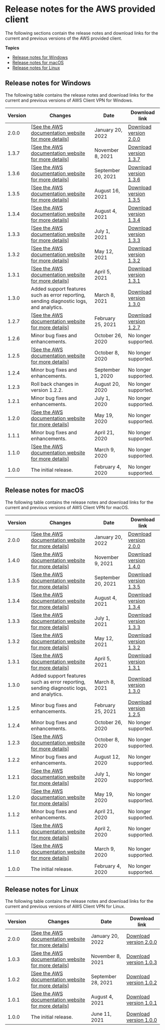 # Release notes for the AWS provided client<a name="release-notes"></a>

The following sections contain the release notes and download links for the current and previous versions of the AWS provided client\.

**Topics**
+ [Release notes for Windows](#release-notes-windows)
+ [Release notes for macOS](#release-notes-macos)
+ [Release notes for Linux](#release-notes-linux)

## Release notes for Windows<a name="release-notes-windows"></a>

The following table contains the release notes and download links for the current and previous versions of AWS Client VPN for Windows\.


| Version | Changes | Date | Download link | 
| --- | --- | --- | --- | 
| 2\.0\.0 |  [\[See the AWS documentation website for more details\]](http://docs.aws.amazon.com/vpn/latest/clientvpn-user/release-notes.html)  | January 20, 2022 | [Download version 2\.0\.0](https://d20adtppz83p9s.cloudfront.net/WPF/2.0.0/AWS_VPN_Client.msi) | 
| 1\.3\.7 |  [\[See the AWS documentation website for more details\]](http://docs.aws.amazon.com/vpn/latest/clientvpn-user/release-notes.html)  | November 8, 2021 | [Download version 1\.3\.7](https://d20adtppz83p9s.cloudfront.net/WPF/1.3.7/AWS_VPN_Client.msi) | 
| 1\.3\.6 |  [\[See the AWS documentation website for more details\]](http://docs.aws.amazon.com/vpn/latest/clientvpn-user/release-notes.html)  | September 20, 2021 | [Download version 1\.3\.6](https://d20adtppz83p9s.cloudfront.net/WPF/1.3.6/AWS_VPN_Client.msi) | 
| 1\.3\.5 |  [\[See the AWS documentation website for more details\]](http://docs.aws.amazon.com/vpn/latest/clientvpn-user/release-notes.html)  | August 16, 2021 | [Download version 1\.3\.5](https://d20adtppz83p9s.cloudfront.net/WPF/1.3.5/AWS_VPN_Client.msi) | 
| 1\.3\.4 |  [\[See the AWS documentation website for more details\]](http://docs.aws.amazon.com/vpn/latest/clientvpn-user/release-notes.html)  | August 4, 2021 | [Download version 1\.3\.4](https://d20adtppz83p9s.cloudfront.net/WPF/1.3.4/AWS_VPN_Client.msi) | 
| 1\.3\.3 |  [\[See the AWS documentation website for more details\]](http://docs.aws.amazon.com/vpn/latest/clientvpn-user/release-notes.html)  | July 1, 2021 | [Download version 1\.3\.3](https://d20adtppz83p9s.cloudfront.net/WPF/1.3.3/AWS_VPN_Client.msi) | 
| 1\.3\.2 |  [\[See the AWS documentation website for more details\]](http://docs.aws.amazon.com/vpn/latest/clientvpn-user/release-notes.html)  | May 12, 2021 | [Download version 1\.3\.2](https://d20adtppz83p9s.cloudfront.net/WPF/1.3.2/AWS_VPN_Client.msi) | 
| 1\.3\.1 |  [\[See the AWS documentation website for more details\]](http://docs.aws.amazon.com/vpn/latest/clientvpn-user/release-notes.html)  | April 5, 2021 | [Download version 1\.3\.1](https://d20adtppz83p9s.cloudfront.net/WPF/1.3.1/AWS_VPN_Client.msi) | 
| 1\.3\.0 | Added support features such as error reporting, sending diagnostic logs, and analytics\. | March 8, 2021 | [Download version 1\.3\.0](https://d20adtppz83p9s.cloudfront.net/WPF/1.3.0/AWS_VPN_Client.msi) | 
| 1\.2\.7 | [\[See the AWS documentation website for more details\]](http://docs.aws.amazon.com/vpn/latest/clientvpn-user/release-notes.html) | February 25, 2021 | [Download version 1\.2\.7](https://d20adtppz83p9s.cloudfront.net/WPF/1.2.7/AWS_VPN_Client.msi) | 
| 1\.2\.6 | Minor bug fixes and enhancements\. | October 26, 2020 | No longer supported\. | 
| 1\.2\.5 |  [\[See the AWS documentation website for more details\]](http://docs.aws.amazon.com/vpn/latest/clientvpn-user/release-notes.html)  | October 8, 2020 | No longer supported\. | 
| 1\.2\.4 | Minor bug fixes and enhancements\. | September 1, 2020 | No longer supported\. | 
| 1\.2\.3 | Roll back changes in version 1\.2\.2\. | August 20, 2020 | No longer supported\. | 
| 1\.2\.1 | Minor bug fixes and enhancements\. | July 1, 2020 | No longer supported\. | 
| 1\.2\.0 |  [\[See the AWS documentation website for more details\]](http://docs.aws.amazon.com/vpn/latest/clientvpn-user/release-notes.html)  | May 19, 2020 | No longer supported\. | 
| 1\.1\.1 | Minor bug fixes and enhancements\. | April 21, 2020 | No longer supported\. | 
| 1\.1\.0 |  [\[See the AWS documentation website for more details\]](http://docs.aws.amazon.com/vpn/latest/clientvpn-user/release-notes.html)  | March 9, 2020 | No longer supported\. | 
| 1\.0\.0 | The initial release\. | February 4, 2020 | No longer supported\. | 

## Release notes for macOS<a name="release-notes-macos"></a>

The following table contains the release notes and download links for the current and previous versions of AWS Client VPN for macOS\.


| Version | Changes | Date | Download link | 
| --- | --- | --- | --- | 
| 2\.0\.0 |  [\[See the AWS documentation website for more details\]](http://docs.aws.amazon.com/vpn/latest/clientvpn-user/release-notes.html)  | January 20, 2022 | [Download version 2\.0\.0](https://d20adtppz83p9s.cloudfront.net/OSX/2.0.0/AWS_VPN_Client.pkg) | 
| 1\.4\.0 |  [\[See the AWS documentation website for more details\]](http://docs.aws.amazon.com/vpn/latest/clientvpn-user/release-notes.html)  | November 9, 2021 | [Download version 1\.4\.0](https://d20adtppz83p9s.cloudfront.net/OSX/1.4.0/AWS_VPN_Client.pkg) | 
| 1\.3\.5 |  [\[See the AWS documentation website for more details\]](http://docs.aws.amazon.com/vpn/latest/clientvpn-user/release-notes.html)  | September 20, 2021 | [Download version 1\.3\.5](https://d20adtppz83p9s.cloudfront.net/OSX/1.3.5/AWS_VPN_Client.pkg) | 
| 1\.3\.4 |  [\[See the AWS documentation website for more details\]](http://docs.aws.amazon.com/vpn/latest/clientvpn-user/release-notes.html)  | August 4, 2021 | [Download version 1\.3\.4](https://d20adtppz83p9s.cloudfront.net/OSX/1.3.4/AWS_VPN_Client.pkg) | 
| 1\.3\.3 |  [\[See the AWS documentation website for more details\]](http://docs.aws.amazon.com/vpn/latest/clientvpn-user/release-notes.html)  | July 1, 2021 | [Download version 1\.3\.3](https://d20adtppz83p9s.cloudfront.net/OSX/1.3.3/AWS_VPN_Client.pkg) | 
| 1\.3\.2 |  [\[See the AWS documentation website for more details\]](http://docs.aws.amazon.com/vpn/latest/clientvpn-user/release-notes.html)  | May 12, 2021 | [Download version 1\.3\.2](https://d20adtppz83p9s.cloudfront.net/OSX/1.3.2/AWS_VPN_Client.pkg) | 
| 1\.3\.1 |  [\[See the AWS documentation website for more details\]](http://docs.aws.amazon.com/vpn/latest/clientvpn-user/release-notes.html)  | April 5, 2021 | [Download version 1\.3\.1](https://d20adtppz83p9s.cloudfront.net/OSX/1.3.1/AWS_VPN_Client.pkg) | 
| 1\.3\.0 | Added support features such as error reporting, sending diagnostic logs, and analytics\. | March 8, 2021 | [Download version 1\.3\.0](https://d20adtppz83p9s.cloudfront.net/OSX/1.3.0/AWS_VPN_Client.pkg) | 
| 1\.2\.5 | Minor bug fixes and enhancements\. | February 25, 2021 | [Download version 1\.2\.5](https://d20adtppz83p9s.cloudfront.net/OSX/1.2.5/AWS_VPN_Client.pkg) | 
| 1\.2\.4 | Minor bug fixes and enhancements\. | October 26, 2020 | No longer supported\. | 
| 1\.2\.3 | [\[See the AWS documentation website for more details\]](http://docs.aws.amazon.com/vpn/latest/clientvpn-user/release-notes.html)  | October 8, 2020 | No longer supported\. | 
| 1\.2\.2 | Minor bug fixes and enhancements\. | August 12, 2020 | No longer supported\. | 
| 1\.2\.1 |  [\[See the AWS documentation website for more details\]](http://docs.aws.amazon.com/vpn/latest/clientvpn-user/release-notes.html)  | July 1, 2020 | No longer supported\. | 
| 1\.2\.0 |  [\[See the AWS documentation website for more details\]](http://docs.aws.amazon.com/vpn/latest/clientvpn-user/release-notes.html)  | May 19, 2020 | No longer supported\. | 
| 1\.1\.2 | Minor bug fixes and enhancements\. | April 21, 2020 | No longer supported\. | 
| 1\.1\.1 |  [\[See the AWS documentation website for more details\]](http://docs.aws.amazon.com/vpn/latest/clientvpn-user/release-notes.html)  | April 2, 2020 | No longer supported\. | 
| 1\.1\.0 |  [\[See the AWS documentation website for more details\]](http://docs.aws.amazon.com/vpn/latest/clientvpn-user/release-notes.html)  | March 9, 2020 | No longer supported\. | 
| 1\.0\.0 | The initial release\. | February 4, 2020 | No longer supported\. | 

## Release notes for Linux<a name="release-notes-linux"></a>

The following table contains the release notes and download links for the current and previous versions of AWS Client VPN for Linux\.


| Version | Changes | Date | Download link | 
| --- | --- | --- | --- | 
| 2\.0\.0 |  [\[See the AWS documentation website for more details\]](http://docs.aws.amazon.com/vpn/latest/clientvpn-user/release-notes.html)  | January 20, 2022 | [Download version 2\.0\.0](https://d20adtppz83p9s.cloudfront.net/GTK/2.0.0/awsvpnclient_amd64.deb) | 
| 1\.0\.3 |  [\[See the AWS documentation website for more details\]](http://docs.aws.amazon.com/vpn/latest/clientvpn-user/release-notes.html)  | November 8, 2021 | [Download version 1\.0\.3](https://d20adtppz83p9s.cloudfront.net/GTK/1.0.3/awsvpnclient_amd64.deb) | 
| 1\.0\.2 |  [\[See the AWS documentation website for more details\]](http://docs.aws.amazon.com/vpn/latest/clientvpn-user/release-notes.html)  | September 28, 2021 | [Download version 1\.0\.2](https://d20adtppz83p9s.cloudfront.net/GTK/1.0.2/awsvpnclient_amd64.deb) | 
| 1\.0\.1 |  [\[See the AWS documentation website for more details\]](http://docs.aws.amazon.com/vpn/latest/clientvpn-user/release-notes.html)  | August 4, 2021 | [Download version 1\.0\.1](https://d20adtppz83p9s.cloudfront.net/GTK/1.0.1/awsvpnclient_amd64.deb) | 
| 1\.0\.0 | The initial release\. | June 11, 2021 | [Download version 1\.0\.0](https://d20adtppz83p9s.cloudfront.net/GTK/1.0.0/awsvpnclient_amd64.deb) | 
